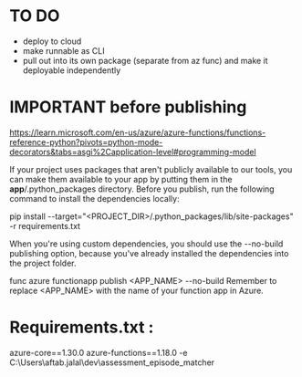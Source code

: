 
# TO DO

* deploy to cloud
* make runnable as CLI
* pull out into its own package (separate from az func) and make it deployable independently

# IMPORTANT before publishing

https://learn.microsoft.com/en-us/azure/azure-functions/functions-reference-python?pivots=python-mode-decorators&tabs=asgi%2Capplication-level#programming-model

If your project uses packages that aren't publicly available to our tools, you can make them available to your app by putting them in the __app__/.python_packages directory. Before you publish, run the following command to install the dependencies locally:

pip install  --target="<PROJECT_DIR>/.python_packages/lib/site-packages"  -r requirements.txt

When you're using custom dependencies, you should use the --no-build publishing option, because you've already installed the dependencies into the project folder.

func azure functionapp publish <APP_NAME> --no-build
Remember to replace <APP_NAME> with the name of your function app in Azure.


# Requirements.txt :

azure-core==1.30.0
azure-functions==1.18.0
-e C:\\Users\\aftab.jalal\\dev\\assessment_episode_matcher